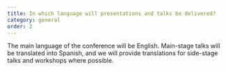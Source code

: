 ```yaml
---
title: In which language will presentations and talks be delivered?
category: general
order: 2
---
```


The main language of the conference will be English. Main-stage talks will be translated into Spanish, and we will provide translations for side-stage talks and workshops where possible.
